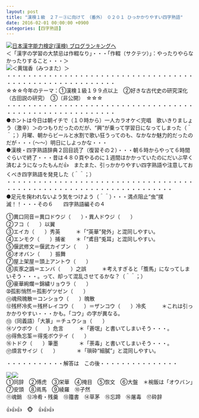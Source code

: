 ```yaml
---
layout: post
title: "漢検１級　２７－③に向けて　（番外）　０２０１ ひっかかりやすい四字熟語"
date: 2016-02-01 00:00:00 +0900
categories: [四字熟語]
---
```


[![](/syuusyuu9701/assets/images/漢検１級-２７－③に向けて-（番外）-０２０１-ひっかかりやすい四字熟語-br_c_3028_1.gif)](http://blog.with2.net/link.php?1659096:3028 "日本漢字能力検定(漢検) ブログランキングへ")[日本漢字能力検定(漢検) ブログランキングへ](http://blog.with2.net/link.php?1659096:3028)  
＜「漢字の学習の大禁忌は作輟なり」・・・「作輟（サクテツ）」：やったりやらなかったりすること・・・＞  
![](/syuusyuu9701/assets/images/漢検１級-２７－③に向けて-（番外）-０２０１-ひっかかりやすい四字熟語-a1eecff167bc85dc6cf8f9e5558e91f9.jpg)＜黄瑞香（みつまた）＞  
・・・・・・・・・・・・・・・・・・・・・・・・・・・・・・・・・・・・・・・・・・・・・・・・・・・・・・・・・  
☆☆☆今年のテーマ：①漢検１級１９９点以上　②好きな古代史の研究深化（古田説の研究）　③（非公開）　☆☆☆　　  
・・・・・・・・・・・・・・・・・・・・・・・・・・・・・・・・・・・・・・・・・・・・・・・・・・・・・・・・・  
●ホントは今日は朝イチで（１０時から）一人カラオケ＜完唱　歌いきりましょう（激辛）＞のつもりだったのだが、“興”が乗って学習日になってしまった（＾＾；）月曜、朝からビールと水割で歌い狂うってのも、なかなか魅力的だったのだが・・・（～～）明日にしよっかな・・・  
●漢検・四字熟語辞典２回目読了（復習その２）・・・朝６時からやって６時間ぐらいで終了・・・昔は４８０頁やるのに１週間はかかっていたのにだいぶ早く済むようになったもんだ👍　またまた、引っかかりやすい四字熟語や注意しておくべき四字熟語を発見した（＾＾；）  
・・・・・・・・・・・・・・・・・・・・・・・・・・・・・・・・・・・・・・・・・・・・・・・・・・・・・・・・・・・・・・・・・・・・  
●足元を掬われないよう気をつけよう（＾＾）・・・満点阻止“虫”撲滅！！・・・その６　　四字熟語編その４  
  
①異口同音＝異口ドウジ（　　）・異人ドウジ（　　）  
②フコ（　　）以翼  
③エイカ（　　）秀英　　　＊「“英華”発外」と混同しやすい。　　　  
④エンモク（　　）捕雀　　＊「“鳶目”兎耳」と混同しやすい。  
⑤偃武修文＝偃武カイブン（　　）  
⑥オオバン（　　）振舞  
⑦屋上架屋＝頭上アントウ（　　）  
⑧亥豕之譌＝エンバ（　　）之誤　　　＊考えすぎると「簷馬」になってしまいそう・・・。って、却って混乱させてるかな？（＾＾；）  
⑨豪華絢爛＝錦繍リョウラ（　　）  
➉孤影悄然＝孤影ゲツゼン（　　）  
⑪魂飛魄散＝コンショウ（　　）魄散  
⑫残杯冷炙＝残杯レイコウ（　　）＝ザンコウ（　　）冷炙　　　＊これは引っかかりやすい・・・かも。「コウ」の字が異なる。  
⑬（同義語）「大篆」＝チュウショ（　　）  
⑭ソウボウ（　　）危言　　　＊「蒼氓」と書いてしまいそう・・・。  
⑮得魚忘筌＝得兎ボウテイ（　　）  
⑯トドク（　　）筆墨　　　　＊「荼毒」と書いてしまいそう・・・。  
⑰煩言サイジ（　　）　　　　＊「瑣砕“細膩”」と混同しやすい。  
  
・・・・・・・・・・・解答は　この後・・・・・・・・・・・・・・・  
  
![](/syuusyuu9701/assets/images/漢検１級-２７－③に向けて-（番外）-０２０１-ひっかかりやすい四字熟語-9e0abac7179f067232991e35e3878e0a.jpg)![](/syuusyuu9701/assets/images/漢検１級-２７－③に向けて-（番外）-０２０１-ひっかかりやすい四字熟語-9e0abac7179f067232991e35e3878e0a.jpg)  
①同辞　②傅虎　③栄華　④掩目　⑤恢文　⑥大盤　＊椀飯は「オウバン」　⑦安頭　⑧焉馬　⑨綾羅　➉孑然  
⑪魂銷　⑫冷肴・残羹　⑬籒書　⑭草茅　⑮忘蹄　⑯屠毒　⑰砕辞  
  
👍👍👍　🐵　👍👍👍  